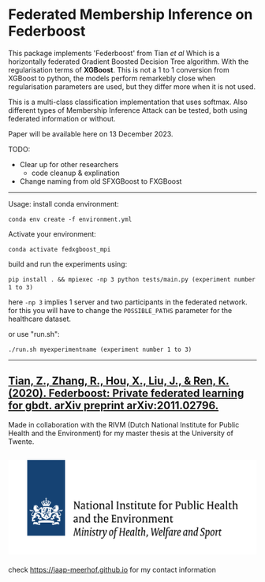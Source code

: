 # Federated Membership Inference on Federboost
This package implements 'Federboost' from Tian *et al* 
Which is a horizontally federated Gradient Boosted Decision Tree algorithm. With the regularisation terms of **XGBoost**. This is not a 1 to 1 conversion from XGBoost to python, the models perform remarkebly close when regularisation parameters are used, but they differ more when it is not used. 

This is a multi-class classification implementation that uses softmax. Also different types of Membership Inference Attack can be tested, both using federated information or without.

Paper will be available here on 13 December 2023.

TODO: 

- Clear up for other researchers
   * code cleanup & explination
- Change naming from old SFXGBoost to FXGBoost

---
Usage:
install conda environment:
```
conda env create -f environment.yml
```
Activate your environment:
```
conda activate fedxgboost_mpi
```

build and run the experiments using:
```
pip install . && mpiexec -np 3 python tests/main.py (experiment number 1 to 3)
```
here ```-np 3``` implies 1 server and two participants in the federated network.
for this you will have to change the ```POSSIBLE_PATHS``` parameter for the healthcare dataset.

or use "run.sh":
```
./run.sh myexperimentname (experiment number 1 to 3)
```
---
[Tian, Z., Zhang, R., Hou, X., Liu, J., & Ren, K. (2020). Federboost: Private federated learning for gbdt. arXiv preprint arXiv:2011.02796.](https://arxiv.org/abs/2011.02796)
---


Made in collaboration with the RIVM (Dutch National Institute for Public Health and the Environment) for my master thesis at the University of Twente. 

![Made in collaboration with the RIVM (Dutch National Institute for Public Health and the Environment)](https://github.com/Jaap-Meerhof/Federated_XGBoost_Python/blob/main/assets/RIVM_logo_big.png)
---

check https://jaap-meerhof.github.io for my contact information
